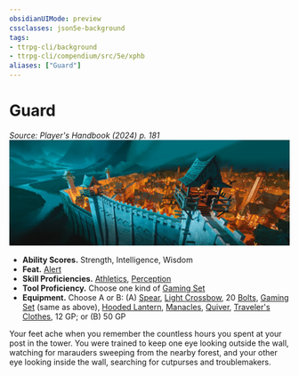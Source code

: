 ```yaml
---
obsidianUIMode: preview
cssclasses: json5e-background
tags:
- ttrpg-cli/background
- ttrpg-cli/compendium/src/5e/xphb
aliases: ["Guard"]
---
```

# Guard
*Source: Player's Handbook (2024) p. 181*  
![](3-Compendium/backgrounds/img/guard.webp#right)

- **Ability Scores.** Strength, Intelligence, Wisdom  
- **Feat.** [Alert](3-Compendium/feats/alert-xphb.md)  
- **Skill Proficiencies.** [Athletics](3-Compendium/rules/skills.md#Athletics), [Perception](3-Compendium/rules/skills.md#Perception)  
- **Tool Proficiency.** Choose one kind of [Gaming Set](3-Compendium/items/gaming-set-xphb.md)  
- **Equipment.** Choose A or B: (A) [Spear](3-Compendium/items/spear-xphb.md), [Light Crossbow](3-Compendium/items/light-crossbow-xphb.md), 20 [Bolts](3-Compendium/items/bolt-xphb.md), [Gaming Set](3-Compendium/items/gaming-set-xphb.md) (same as above), [Hooded Lantern](3-Compendium/items/hooded-lantern-xphb.md), [Manacles](3-Compendium/items/manacles-xphb.md), [Quiver](3-Compendium/items/quiver-xphb.md), [Traveler's Clothes](3-Compendium/items/travelers-clothes-xphb.md), 12 GP; or (B) 50 GP  

Your feet ache when you remember the countless hours you spent at your post in the tower. You were trained to keep one eye looking outside the wall, watching for marauders sweeping from the nearby forest, and your other eye looking inside the wall, searching for cutpurses and troublemakers.